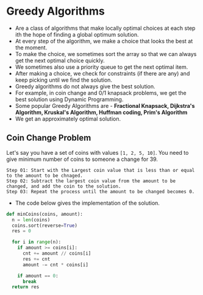 # Greedy Algorithms
- Are a class of algorithms that make locally optimal choices at each step ith the hope of finding a global optimum solution.
- At every step of the algorithm, we make a choice that looks the best at the moment.
- To make the choice, we sometimes sort the array so that we can always get the next optimal choice quickly.
- We sometimes also use a priority queue to get the next optimal item.
- After making a choice, we check for constraints (if there are any) and keep picking until we find the solution.
- Greedy algorithms do not always give the best solution.
- For example, in coin change and 0/1 knapsack problems, we get the best solution using Dynamic Programming.
- Some popular Greedy Algorithms are - **Fractional Knapsack, Dijkstra's Algorithm, Kruskal's Algorithm, Huffman coding, Prim's Algorithm**
- We get an approximately optimal solution.

## Coin Change Problem
Let's say you have a set of coins with values `[1, 2, 5, 10]`.
You need to give minimum number of coins to someone a change for 39.
```
Step 01: Start with the Largest coin value that is less than or equal to the amount to be chnaged.
Step 02: Subtract the largest coin value from the amount to be changed, and add the coin to the solution.
Step 03: Repeat the process until the amount to be changed becomes 0.
```
- The code below gives the implementation of the solution.

```python
def minCoins(coins, amount):
  n = len(coins)
  coins.sort(reverse=True)
  res = 0

  for i in range(n):
    if amount >= coins[i]:
      cnt += amount // coins[i]
      res += cnt
      amount -= cnt * coins[i]

    if amount == 0:
      break
  return res
```

